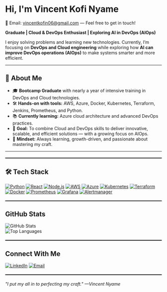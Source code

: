 # Hi, I'm Vincent Kofi Nyame  
📧 Email: vincentkofin06@gmail.com — Feel free to get in touch!  

**Graduate | Cloud & DevOps Enthusiast | Exploring AI in DevOps (AIOps)**  

I enjoy solving problems and learning new technologies. Currently, I’m focusing on **DevOps and Cloud engineering** while exploring how **AI can improve DevOps operations (AIOps)** to make systems smarter and more efficient.  

---

## 🚀 About Me
- 🎓 **Bootcamp Graduate** with nearly a year of intensive training in DevOps and Cloud technologies.  
- 🛠️ **Hands-on with tools:** AWS, Azure, Docker, Kubernetes, Terraform, Jenkins, Prometheus, and Python.  
- 📚 **Currently learning:** Azure cloud architecture and advanced DevOps practices.  
- 🎯 **Goal:** To combine Cloud and DevOps skills to deliver innovative, scalable, and efficient solutions — with a growing focus on AIOps.  
- 🌱 **Mindset:** Always learning, growth-driven, and passionate about mastering my craft.  


---

<div style="border-top: 2px solid black; margin: 20px 0;"></div>

  
## 🛠 Tech Stack  
[![Python](https://img.shields.io/badge/Python-3776AB?style=for-the-badge&logo=python&logoColor=white)](https://www.python.org/)
[![React](https://img.shields.io/badge/React-20232A?style=for-the-badge&logo=react&logoColor=61DAFB)](https://reactjs.org/)
[![Node.js](https://img.shields.io/badge/Node.js-339933?style=for-the-badge&logo=node-dot-js&logoColor=white)](https://nodejs.org/)
[![AWS](https://img.shields.io/badge/AWS-FF9900?style=for-the-badge&logo=amazonaws&logoColor=white)](https://aws.amazon.com/)
[![Azure](https://img.shields.io/badge/Azure-0078D4?style=for-the-badge&logo=microsoftazure&logoColor=white)](https://azure.microsoft.com/)
[![Kubernetes](https://img.shields.io/badge/Kubernetes-326CE5?style=for-the-badge&logo=kubernetes&logoColor=white)](https://kubernetes.io/)
[![Terraform](https://img.shields.io/badge/Terraform-7B42BC?style=for-the-badge&logo=terraform&logoColor=white)](https://www.terraform.io/)
[![Docker](https://img.shields.io/badge/Docker-2496ED?style=for-the-badge&logo=docker&logoColor=white)](https://www.docker.com/)
[![Prometheus](https://img.shields.io/badge/Prometheus-E6522C?style=for-the-badge&logo=prometheus&logoColor=white)](https://prometheus.io/)
[![Grafana](https://img.shields.io/badge/Grafana-F46800?style=for-the-badge&logo=grafana&logoColor=white)](https://grafana.com/)
[![Alertmanager](https://img.shields.io/badge/Alertmanager-000000?style=for-the-badge&logo=prometheus&logoColor=white)](https://prometheus.io/docs/alerting/latest/alertmanager/)
<div style="border-top: 2px solid black; margin: 20px 0;"></div>

##  GitHub Stats  
![GitHub Stats](https://github-readme-stats.vercel.app/api?username=CreatorVee&show_icons=true&theme=tokyonight)  
![Top Languages](https://github-readme-stats.vercel.app/api/top-langs/?username=CreatorVee&layout=compact&theme=tokyonight)  

<div style="border-top: 2px solid black; margin: 20px 0;"></div>

## Connect With Me  
[![LinkedIn](https://img.shields.io/badge/LinkedIn-0A66C2?style=for-the-badge&logo=linkedin&logoColor=white)](https://www.linkedin.com/in/vincent-nyame-257b5837b)
[![Email](https://img.shields.io/badge/Email-D14836?style=for-the-badge&logo=gmail&logoColor=white)](mailto:vincentkofin06@gmail.com)  

<div style="border-top: 2px solid black; margin: 20px 0;"></div>

 *"I put my all in to  perfecting  my craft." —Vincent Nyame*
